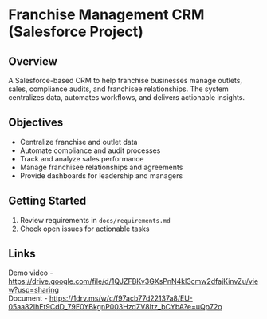 # Franchise Management CRM (Salesforce Project)

## Overview
A Salesforce-based CRM to help franchise businesses manage outlets, sales, compliance audits, and franchisee relationships. The system centralizes data, automates workflows, and delivers actionable insights.

## Objectives
- Centralize franchise and outlet data
- Automate compliance and audit processes
- Track and analyze sales performance
- Manage franchisee relationships and agreements
- Provide dashboards for leadership and managers

## Getting Started
1. Review requirements in `docs/requirements.md`
2. Check open issues for actionable tasks

## Links
Demo video - https://drive.google.com/file/d/1QJZFBKv3GXsPnN4kl3cmw2dfajKinvZu/view?usp=sharing                                                                                                                        
Document - https://1drv.ms/w/c/f97acb77d22137a8/EU-05aa82IhEt9CdD_79E0YBkgnP003HzdZV8Itz_bCYbA?e=uQp72o

